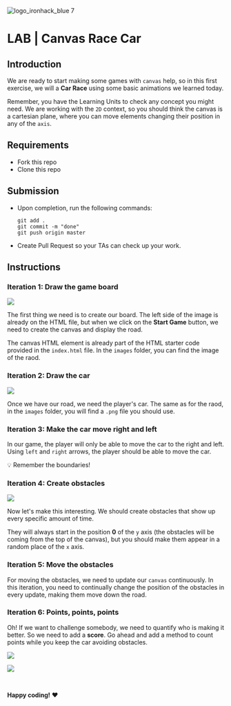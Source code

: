 ![logo_ironhack_blue 7](https://user-images.githubusercontent.com/23629340/40541063-a07a0a8a-601a-11e8-91b5-2f13e4e6b441.png)

# LAB | Canvas Race Car

## Introduction

We are ready to start making some games with `canvas` help, so in this first exercise, we will a **Car Race** using some basic animations we learned today.

Remember, you have the Learning Units to check any concept you might need. We are working with the `2D` context, so you should think the canvas is a cartesian plane, where you can move elements changing their position in any of the `axis`.

## Requirements

- Fork this repo
- Clone this repo

## Submission

- Upon completion, run the following commands:

  ```
  git add .
  git commit -m "done"
  git push origin master
  ```

- Create Pull Request so your TAs can check up your work.

## Instructions

### Iteration 1: Draw the game board

![](https://s3-eu-west-1.amazonaws.com/ih-materials/uploads/upload_ab5a6ba28003829bd3d8d485feeee649.png)

The first thing we need is to create our board. The left side of the image is already on the HTML file, but when we click on the **Start Game** button, we need to create the canvas and display the road.

The canvas HTML element is already part of the HTML starter code provided in the `index.html` file. In the `images` folder, you can find the image of the raod.

### Iteration 2: Draw the car

![](https://s3-eu-west-1.amazonaws.com/ih-materials/uploads/upload_9a8f35a079a1343f39cee4028ab8a081.png)

Once we have our road, we need the player's car. The same as for the raod, in the `images` folder, you will find a `.png` file you should use.

### Iteration 3: Make the car move right and left

In our game, the player will only be able to move the car to the right and left. Using `left` and `right` arrows, the player should be able to move the car.

:bulb: Remember the boundaries!

### Iteration 4: Create obstacles

![](https://s3-eu-west-1.amazonaws.com/ih-materials/uploads/upload_618fa6bbeed08f1e74b9457af1ecaf4c.png)

Now let's make this interesting. We should create obstacles that show up every specific amount of time.

They will always start in the position **0** of the `y` axis (the obstacles will be coming from the top of the canvas), but you should make them appear in a random place of the `x` axis.

### Iteration 5: Move the obstacles

For moving the obstacles, we need to update our `canvas` continuously. In this iteration, you need to continually change the position of the obstacles in every update, making them move down the road.

### Iteration 6: Points, points, points

Oh! If we want to challenge somebody, we need to quantify who is making it better. So we need to add a **score**. Go ahead and add a method to count points while you keep the car avoiding obstacles.

![](https://s3-eu-west-1.amazonaws.com/ih-materials/uploads/upload_e4b1a09cee1b1a827a2c68023d0d2b1f.png)

![](https://s3-eu-west-1.amazonaws.com/ih-materials/uploads/upload_4e64a09180fd0add2766f7e28ebce6bf.png)

<br>

**Happy coding!** :heart: